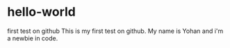 # hello-world
first test on github
This is my first test on github. 
My name is Yohan and i'm a newbie in code.
